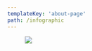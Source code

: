 ```yaml
---
templateKey: 'about-page'
path: /infographic
---
```

<figure class="image is-16by6">
  <img src="https://battle-for-msu-swim-dive.s3.amazonaws.com/infographic_msu.png">
</figure>
